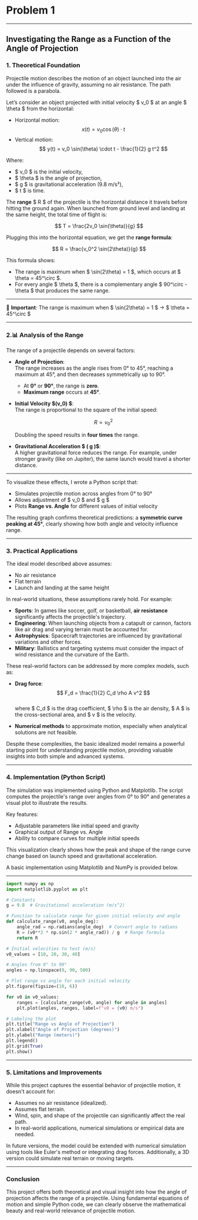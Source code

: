 # Problem 1

---

## **Investigating the Range as a Function of the Angle of Projection**

### **1. Theoretical Foundation**

Projectile motion describes the motion of an object launched into the air under the influence of gravity, assuming no air resistance. The path followed is a parabola.

Let’s consider an object projected with initial velocity $ v_0 $ at an angle $ \theta $ from the horizontal:

- Horizontal motion:
  $$ x(t) = v_0 \cos(\theta) \cdot t $$
- Vertical motion:
  $$ y(t) = v_0 \sin(\theta) \cdot t - \frac{1}{2} g t^2 $$

Where:

- $ v_0 $ is the initial velocity,
- $ \theta $ is the angle of projection,
- $ g $ is gravitational acceleration (9.8 m/s²),
- $ t $ is time.

The **range** $ R $ of the projectile is the horizontal distance it travels before hitting the ground again. When launched from ground level and landing at the same height, the total time of flight is:

$$
T = \frac{2v_0 \sin(\theta)}{g}
$$

Plugging this into the horizontal equation, we get the **range formula**:

$$
R = \frac{v_0^2 \sin(2\theta)}{g}
$$

This formula shows:

- The range is maximum when $ \sin(2\theta) = 1 $, which occurs at $ \theta = 45^\circ $.
- For every angle $ \theta $, there is a complementary angle $ 90^\circ - \theta $ that produces the same range.

---

📌 **Important**: The range is maximum when $ \sin(2\theta) = 1 $ → $ \theta = 45^\circ $

---

### **2.📊 Analysis of the Range**

The range of a projectile depends on several factors:

- **Angle of Projection**:  
  The range increases as the angle rises from 0° to 45°, reaching a maximum at 45°, and then decreases symmetrically up to 90°.

  - At **0°** or **90°**, the range is **zero**.
  - **Maximum range** occurs at **45°**.

- **Initial Velocity $(v_0) $**:  
   The range is proportional to the square of the initial speed:

  $$
  R \propto v_0^2
  $$

  Doubling the speed results in **four times** the range.

- **Gravitational Acceleration $ ( g )$**:  
  A higher gravitational force reduces the range. For example, under stronger gravity (like on Jupiter), the same launch would travel a shorter distance.

---

To visualize these effects, I wrote a Python script that:

- Simulates projectile motion across angles from 0° to 90°
- Allows adjustment of $ v_0 $ and $ g $
- Plots **Range vs. Angle** for different values of initial velocity

The resulting graph confirms theoretical predictions: a **symmetric curve peaking at 45°**, clearly showing how both angle and velocity influence range.

---

### **3. Practical Applications**

The ideal model described above assumes:

- No air resistance
- Flat terrain
- Launch and landing at the same height

In real-world situations, these assumptions rarely hold. For example:

- **Sports**: In games like soccer, golf, or basketball, **air resistance** significantly affects the projectile's trajectory.
- **Engineering**: When launching objects from a catapult or cannon, factors like air drag and varying terrain must be accounted for.
- **Astrophysics**: Spacecraft trajectories are influenced by gravitational variations and other forces.
- **Military**: Ballistics and targeting systems must consider the impact of wind resistance and the curvature of the Earth.

These real-world factors can be addressed by more complex models, such as:

- **Drag force**:  
  $$
  F_d = \frac{1}{2} C_d \rho A v^2
  $$  
  where $ C_d $ is the drag coefficient, $ \rho $ is the air density, $ A $ is the cross-sectional area, and $ v $ is the velocity.

- **Numerical methods** to approximate motion, especially when analytical solutions are not feasible.

Despite these complexities, the basic idealized model remains a powerful starting point for understanding projectile motion, providing valuable insights into both simple and advanced systems.

---

### **4. Implementation (Python Script)**

The simulation was implemented using Python and Matplotlib. The script computes the projectile's range over angles from 0° to 90° and generates a visual plot to illustrate the results.

Key features:

- Adjustable parameters like initial speed and gravity  
- Graphical output of Range vs. Angle  
- Ability to compare curves for multiple initial speeds

This visualization clearly shows how the peak and shape of the range curve change based on launch speed and gravitational acceleration.

A basic implementation using Matplotlib and NumPy is provided below.

---

```python
import numpy as np
import matplotlib.pyplot as plt

# Constants
g = 9.8  # Gravitational acceleration (m/s^2)

# Function to calculate range for given initial velocity and angle
def calculate_range(v0, angle_deg):
    angle_rad = np.radians(angle_deg)  # Convert angle to radians
    R = (v0**2 * np.sin(2 * angle_rad)) / g  # Range formula
    return R

# Initial velocities to test (m/s)
v0_values = [10, 20, 30, 40]

# Angles from 0° to 90°
angles = np.linspace(0, 90, 500)

# Plot range vs angle for each initial velocity
plt.figure(figsize=(10, 6))

for v0 in v0_values:
    ranges = [calculate_range(v0, angle) for angle in angles]
    plt.plot(angles, ranges, label=f"v0 = {v0} m/s")

# Labeling the plot
plt.title("Range vs Angle of Projection")
plt.xlabel("Angle of Projection (degrees)")
plt.ylabel("Range (meters)")
plt.legend()
plt.grid(True)
plt.show()
```

---

### **5. Limitations and Improvements**

While this project captures the essential behavior of projectile motion, it doesn't account for:

- Assumes no air resistance (idealized).
- Assumes flat terrain.
- Wind, spin, and shape of the projectile can significantly affect the real path.
- In real-world applications, numerical simulations or empirical data are needed.

In future versions, the model could be extended with numerical simulation using tools like Euler's method or integrating drag forces. Additionally, a 3D version could simulate real terrain or moving targets.

---

### Conclusion

This project offers both theoretical and visual insight into how the angle of projection affects the range of a projectile. Using fundamental equations of motion and simple Python code, we can clearly observe the mathematical beauty and real-world relevance of projectile motion.

